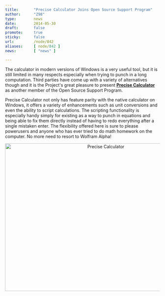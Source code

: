 ```yaml
---
title:       "Precise Calculator Joins Open Source Support Program"
author:      "Z98"
type:        news
date:        2014-05-30
draft:       false
promote:     true
sticky:      false
url:         /node/842
aliases:     [ node/842 ]
news:        [ "news" ]

---
```


<p>The calculator in modern versions of Windows is a very useful tool, but it is still limited in many respects especially when trying to punch in a long computation. Third parties have come up with a variety of alternatives though and it is the Project's great pleasure to present <a href="http://preccalc.sourceforge.net/"><b>Precise Calculator</b></a> as another member of the Open Source Support Program.</p>
<p>Precise Calculator not only has feature parity with the native calculator on Windows, it offers a variety of enhancements such as unit conversions and even the ability to script calculations. The scripting functionality is especially handy simply for existing as a way to punch in equations and being able to fix them directly instead of having to redo everything after a single mistaken enter. The flexibility offered here is sure to please powerusers and anyone who has ever tried to do math homework on the computer. No more need to resort to Wolfram Alpha!</p><p style="text-align: center;"><img alt="Precise Calculator" class="imgp_img" src="/sites/default/files/imagepicker/4801/preccalc.png" height="480" width="640"></p>
